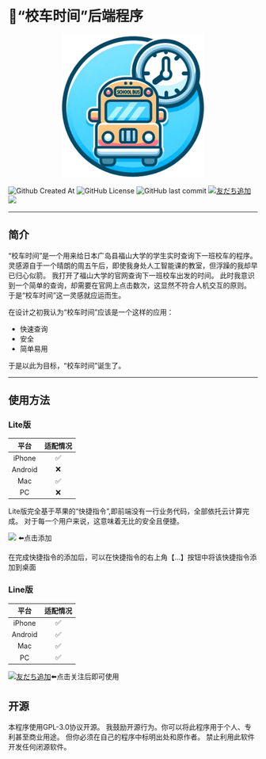 # 🚌“校车时间”后端程序
<div align="center"><a href="https://github.com/JamesXiaoMo/SchoolBusTime"><img src="images/ICON.png" height="288" border="0"></a></div>

![Github Created At](https://img.shields.io/github/created-at/JamesXiaoMo/SchoolBusTime)
![GitHub License](https://img.shields.io/github/license/JamesXiaoMo/SchoolBusTime)
![GitHub last commit](https://img.shields.io/github/last-commit/JamesXiaoMo/SchoolBusTime)
<a href="https://lin.ee/4wdKd1v"><img src="https://scdn.line-apps.com/n/line_add_friends/btn/ja.png" alt="友だち追加" height="20" border="0"></a>
<a href="https://www.icloud.com/shortcuts/cf8e2bf75a8b4b78bc94fe1ae60b9ea5"><img src="https://help.apple.com/assets/645D5D228BE0233D28263F4B/645D5D258BE0233D28263F5A/zh_CN/d230a25cb974f8908871af04caad89a1.png" height="20"></a>
****
## 简介
“校车时间”是一个用来给日本广岛县福山大学的学生实时查询下一班校车的程序。
灵感源自于一个晴朗的周五午后，即使我身处人工智能课的教室，但浮躁的我却早已归心似箭。
我打开了福山大学的官网查询下一班校车出发的时间。
此时我意识到一个简单的查询，却需要在官网上点击数次，这显然不符合人机交互的原则。
于是“校车时间”这一灵感就应运而生。

在设计之初我认为“校车时间”应该是一个这样的应用：
* 快速查询
* 安全
* 简单易用

于是以此为目标，“校车时间”诞生了。
****
## 使用方法
### Lite版
|   平台    | 适配情况 |
|:-------:|:----:|
| iPhone  |  ✅   |
| Android |  ❌   |
|   Mac   |  ✅   |
|   PC    |  ❌   |

Lite版完全基于苹果的“快捷指令”,即前端没有一行业务代码，全部依托云计算完成。
对于每一个用户来说，这意味着无比的安全且便捷。

<a href="https://www.icloud.com/shortcuts/cf8e2bf75a8b4b78bc94fe1ae60b9ea5"><img src="https://help.apple.com/assets/645D5D228BE0233D28263F4B/645D5D258BE0233D28263F5A/zh_CN/d230a25cb974f8908871af04caad89a1.png" height="72" border="0"></a>
⬅️点击添加

在完成快捷指令的添加后，可以在快捷指令的右上角【...】按钮中将该快捷指令添加到桌面

### Line版
|   平台    | 适配情况 |
|:-------:|:----:|
| iPhone  |  ✅   |
| Android |  ✅   |
|   Mac   |  ✅   |
|   PC    |  ✅   |

<a href="https://lin.ee/4wdKd1v"><img src="https://scdn.line-apps.com/n/line_add_friends/btn/ja.png" alt="友だち追加" height="36" border="0"></a>⬅️点击关注后即可使用
## 开源
本程序使用GPL-3.0协议开源。
我鼓励开源行为。你可以将此程序用于个人、专利甚至商业用途。
但你必须在自己的程序中标明出处和原作者。
禁止利用此软件开发任何闭源软件。
